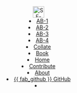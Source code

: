 <header>
<navbar placement="top" type="light">
<a slot="brand" href="https://se-edu.github.io" title="More SE-EDU Resources" class="navbar-brand"><img src="https://se-edu.github.io/images/SeEduLogo.png" alt="SE-EDU" width="30"></a>
  <li><a href="https://se-edu.github.io/addressbook-level1/" class="nav-link"><md>AB-1</md></a></li>
  <li><a href="https://se-edu.github.io/addressbook-level2/" class="nav-link"><md>AB-2</md></a></li>
  <li><a href="https://se-edu.github.io/addressbook-level3/" class="nav-link"><md>AB-3</md></a></li>
  <li><a href="https://se-edu.github.io/addressbook-level4/" class="nav-link"><md>AB-4</md></a></li>
  <li><a href="https://se-edu.github.io/collate/" class="nav-link"><md>Collate</md></a></li>
  <li><a href="https://se-edu.github.io/se-book/" class="nav-link"><md>Book</md></a></li>
  <dropdown text="Resources" class="nav-link">
    <li><a href="{{baseUrl}}/index.html" class="dropdown-item"><md>Home</md></a></li>
    <li><a href="{{baseUrl}}/contributing.html" class="dropdown-item"><md>Contribute</md></a></li>
    <li><a href="{{baseUrl}}/about.html" class="dropdown-item"><md>About</md></a></li>
    <li><a href="https://github.com/se-edu/learningresources" class="dropdown-item"><md>{{ fab_github }} GitHub</md></a></li>
  </dropdown>
  <li slot="right" class="nav-link">
    <form class="navbar-form">
      <searchbar :data="searchData" placeholder="Search Learning Resources" :on-hit="searchCallback" menu-align-right ></searchbar>
    </form>
  </li>
</navbar>
</header>